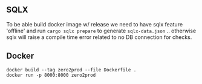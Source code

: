 ## SQLX

To be able build docker image w/ release we need to have
sqlx feature 'offline' and run `cargo sqlx prepare` to generate
`sqlx-data.json` .. otherwise sqlx will raise a compile time error
related to no DB connection for checks.

## Docker

```
docker build --tag zero2prod --file Dockerfile .
docker run -p 8000:8000 zero2prod
```
